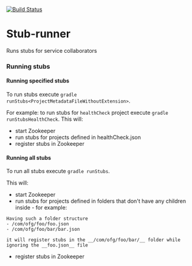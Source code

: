 [![Build Status](https://travis-ci.org/4finance/stub-runner.svg?branch=master)](https://travis-ci.org/4finance/stub-runner)

Stub-runner
===========

Runs stubs for service collaborators

### Running stubs

#### Running specified stubs
To run stubs execute `gradle runStubs<ProjectMetadataFileWithoutExtension>`.

For example: to run stubs for `healthCheck` project execute `gradle runStubsHealthCheck`.
This will:
* start Zookeeper
* run stubs for projects defined in healthCheck.json
* register stubs in Zookeeper

#### Running all stubs
To run all stubs execute `gradle runStubs`.

This will:
* start Zookeeper
* run stubs for projects defined in folders that don't have any children inside - for example:
```
Having such a folder structure
- /com/ofg/foo/foo.json
- /com/ofg/foo/bar/bar.json

it will register stubs in the __/com/ofg/foo/bar/__ folder while ignoring the __foo.json__ file
```
* register stubs in Zookeeper